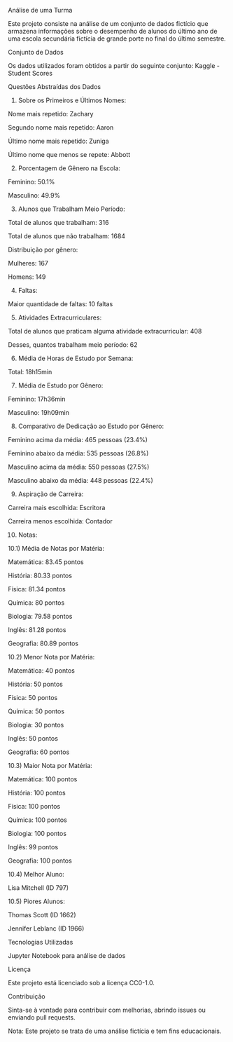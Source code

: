Análise de uma Turma

Este projeto consiste na análise de um conjunto de dados fictício que armazena informações sobre o desempenho de alunos do último ano de uma escola secundária fictícia de grande porte no final do último semestre.

Conjunto de Dados

Os dados utilizados foram obtidos a partir do seguinte conjunto:
Kaggle - Student Scores

Questões Abstraídas dos Dados

1) Sobre os Primeiros e Últimos Nomes:

Nome mais repetido: Zachary

Segundo nome mais repetido: Aaron

Último nome mais repetido: Zuniga

Último nome que menos se repete: Abbott

2) Porcentagem de Gênero na Escola:

Feminino: 50.1%

Masculino: 49.9%

3) Alunos que Trabalham Meio Período:

Total de alunos que trabalham: 316

Total de alunos que não trabalham: 1684

Distribuição por gênero:

Mulheres: 167

Homens: 149

4) Faltas:

Maior quantidade de faltas: 10 faltas

5) Atividades Extracurriculares:

Total de alunos que praticam alguma atividade extracurricular: 408

Desses, quantos trabalham meio período: 62

6) Média de Horas de Estudo por Semana:

Total: 18h15min

7) Média de Estudo por Gênero:

Feminino: 17h36min

Masculino: 19h09min

8) Comparativo de Dedicação ao Estudo por Gênero:

Feminino acima da média: 465 pessoas (23.4%)

Feminino abaixo da média: 535 pessoas (26.8%)

Masculino acima da média: 550 pessoas (27.5%)

Masculino abaixo da média: 448 pessoas (22.4%)

9) Aspiração de Carreira:

Carreira mais escolhida: Escritora

Carreira menos escolhida: Contador

10) Notas:

10.1) Média de Notas por Matéria:

Matemática: 83.45 pontos

História: 80.33 pontos

Física: 81.34 pontos

Química: 80 pontos

Biologia: 79.58 pontos

Inglês: 81.28 pontos

Geografia: 80.89 pontos

10.2) Menor Nota por Matéria:

Matemática: 40 pontos

História: 50 pontos

Física: 50 pontos

Química: 50 pontos

Biologia: 30 pontos

Inglês: 50 pontos

Geografia: 60 pontos

10.3) Maior Nota por Matéria:

Matemática: 100 pontos

História: 100 pontos

Física: 100 pontos

Química: 100 pontos

Biologia: 100 pontos

Inglês: 99 pontos

Geografia: 100 pontos

10.4) Melhor Aluno:

Lisa Mitchell (ID 797)

10.5) Piores Alunos:

Thomas Scott (ID 1662)

Jennifer Leblanc (ID 1966)

Tecnologias Utilizadas

Jupyter Notebook para análise de dados

Licença

Este projeto está licenciado sob a licença CC0-1.0.

Contribuição

Sinta-se à vontade para contribuir com melhorias, abrindo issues ou enviando pull requests.

Nota: Este projeto se trata de uma análise fictícia e tem fins educacionais.


